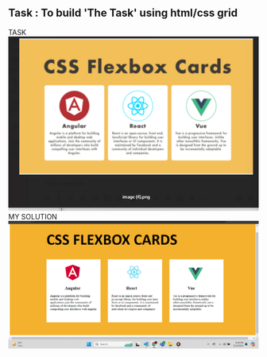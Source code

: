 <h2>Task : To build 'The Task' using html/css grid  </h2>


TASK
![](assets/task.png)
MY SOLUTION
![](assets/solution.png)
